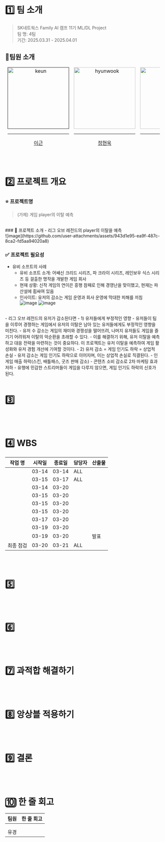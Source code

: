 # 

# 1️⃣ 팀 소개
> SK네트웍스 Family AI 캠프 11기 ML/DL Project<br/>
> 팀 명: 4팀 <br/>
> 기간: 2025.03.31 - 2025.04.01<br/>

## 👤팀원 소개

<table align="center">
  <thead>
    <td align="center">
      <a href="">
        <img src="" height="200" width="200" alt="keun"/><br /><hr/>
        이근
      </a><br />
    </td>
    <td align="center">
      <a href="https://github.com/HybuKimo">
        <img src="https://github.com/HybuKimo.png" width="200" alt="hyunwook"/><br /><hr/>
        정현욱
      </a><br />
    </td>
    <td align="center">
      <a href="https://github.com/yugyeongh">
        <img src="https://github.com/yugyeongh.png" width="200" alt="yugyeong"/><br /><hr/>
        현유경
      </a><br />
    </td>
    <td align="center">
      <a href="https://github.com/yugyeongh">
        <img src="" width="200" alt="hansol"/><br /><hr/>
        김한솔
      </a><br />
    </td>
    <td align="center">
      <a href="https://github.com/yugyeongh">
        <img src="" width="200" alt="jonghyun"/><br /><hr/>
        안종현
      </a><br />
    </td>
  </thead>
</table>

<br/><br/>

# 2️⃣ 프로젝트 개요
### ⭐ 프로젝트명
> (가제) 게임 player의 이탈 예측
<br/>
### 🌳 프로젝트 소개
- 리그 오브 레전드의 player의 이탈을 예측 <br/>
![image](https://github.com/user-attachments/assets/943d1e95-ea9f-487c-8ca2-fd5aa94020a8)


### ✅ 프로젝트 필요성
- 유비 소프트의 사례
  - 유비 소프트 소개: 어쌔신 크리드 시리즈, 파 크라이 시리즈, 레인보우 식스 시리즈 등 걸출한 명작을 개발한 게임 회사
  - 현재 상황: 신작 게임의 연이은 흥행 참패로 인해 경영난을 맞이했고, 현재는 파산설에 휩싸여 있음
  - 인사이트: 유저의 감소는 게임 운영과 회사 운영에 막대한 피해를 끼침
    ![image](https://github.com/user-attachments/assets/cc6d694b-e8c1-4c29-a05f-f97563b0f2df)
    ![image](https://github.com/user-attachments/assets/d4784c78-03ad-4186-b220-bf65756aa638)
<br/>
- 리그 오브 레전드의 유저가 감소된다면
  - 1) 유저들에게 부정적인 영향
    - 유저들이 팀을 이루어 경쟁하는 게임에서 유저의 이탈은 남아 있는 유저들에게도 부정적인 영향을 미친다.
    - 유저 수 감소는 게임의 재미와 경쟁성을 떨어뜨려, 나머지 유저들도 게임을 즐기기 어려워져 이탈의 악순환을 초래할 수 있다.
    - 이를 해결하기 위해, 유저 이탈을 예측하고 대응 전략을 마련하는 것이 중요하다. 이 프로젝트는 유저 이탈을 예측하여 게임 활성화와 유저 경험 개선에 기여할 것이다.
  - 2) 유저 감소 = 게임 인기도 하락 = 상업적 손실
    - 유저 감소는 게임 인기도 하락으로 이어지며, 이는 상업적 손실로 직결된다.
    - 인게임 매출 하락(스킨, 배틀패스, 굿즈 판매 감소)
    - 콘텐츠 소비 감소로 2차 마케팅 효과 저하
    - 유행에 민감한 스트리머들이 게임을 다루지 않으면, 게임 인기도 하락의 신호가 된다.
<br/><br/>

# 3️⃣ 

<br/><br/>

# 4️⃣ WBS
| 작업 명                | 시작일 | 종료일 | 담당자         | 산출물        |
|-------------------------|-------|-------|-----------------|---------------|
|      | 03-14 | 03-14 | ALL    |   | 
|    | 03-15 | 03-17 | ALL    |    | 
|     | 03-14 | 03-20 |     |    |
|        | 03-15 | 03-20 |    |   | 
|       | 03-15 | 03-20 |    |    | 
|  | 03-15 | 03-20 |    |    | 
|     | 03-17 | 03-20 |   |    |
| | 03-19 | 03-20 |   |      | 
|  | 03-19 | 03-20 |           |  발표     |
| 최종 점검                | 03-20 | 03-21 | ALL             |               | 

<br/><br/>

# 5️⃣ 

<br/><br/>

# 6️⃣ 

<br/><br/>

# 7️⃣ 과적합 해결하기


<br/><br/>

# 8️⃣ 앙상블 적용하기

  
<br/><br/>
# 9️⃣ 결론

<br/><br/>

# 🔟 한 줄 회고
| 팀원  | 한 줄 회고                 |
|-------|----------------------------|
|  |  |
|  |  |
| 유경  |  |

